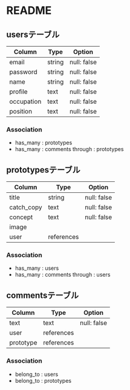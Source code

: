 # README

## usersテーブル
| Column     | Type   | Option      |
| ---------- | ------ | ----------- |
| email      | string | null: false |
| password   | string | null: false |
| name       | string | null: false |
| profile    | text   | null: false |
| occupation | text   | null: false |
| position   | text   | null: false |

### Association
- has_many : prototypes
- has_many : comments through : prototypes

## prototypesテーブル
| Column     | Type       | Option      |
| ---------- | ---------- | ----------- |
| title      | string     | null: false |
| catch_copy | text       | null: false |
| concept    | text       | null: false |
| image      |            |             |
| user       | references |             |

### Association
- has_many : users
- has_many : comments through : users

## commentsテーブル
| Column    | Type       | Option      |
| --------- | ---------- | ----------- |
| text      | text       | null: false |
| user      | references |             |
| prototype | references |             |

### Association
- belong_to : users
- belong_to : prototypes
